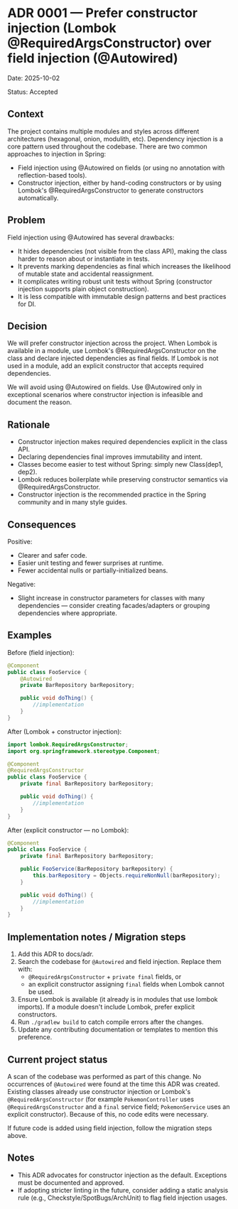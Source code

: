 # ADR 0001 — Prefer constructor injection (Lombok @RequiredArgsConstructor) over field injection (@Autowired)

Date: 2025-10-02

Status: Accepted

Context
-------
The project contains multiple modules and styles across different architectures (hexagonal, onion, modulith, etc). Dependency injection is a core pattern used throughout the codebase. There are two common approaches to injection in Spring:

- Field injection using @Autowired on fields (or using no annotation with reflection-based tools).
- Constructor injection, either by hand-coding constructors or by using Lombok's @RequiredArgsConstructor to generate constructors automatically.

Problem
-------
Field injection using @Autowired has several drawbacks:

- It hides dependencies (not visible from the class API), making the class harder to reason about or instantiate in tests.
- It prevents marking dependencies as final which increases the likelihood of mutable state and accidental reassignment.
- It complicates writing robust unit tests without Spring (constructor injection supports plain object construction).
- It is less compatible with immutable design patterns and best practices for DI.

Decision
--------
We will prefer constructor injection across the project. When Lombok is available in a module, use Lombok's @RequiredArgsConstructor on the class and declare injected dependencies as final fields. If Lombok is not used in a module, add an explicit constructor that accepts required dependencies.

We will avoid using @Autowired on fields. Use @Autowired only in exceptional scenarios where constructor injection is infeasible and document the reason.

Rationale
---------
- Constructor injection makes required dependencies explicit in the class API.
- Declaring dependencies final improves immutability and intent.
- Classes become easier to test without Spring: simply new Class(dep1, dep2).
- Lombok reduces boilerplate while preserving constructor semantics via @RequiredArgsConstructor.
- Constructor injection is the recommended practice in the Spring community and in many style guides.

Consequences
------------
Positive:
- Clearer and safer code.
- Easier unit testing and fewer surprises at runtime.
- Fewer accidental nulls or partially-initialized beans.

Negative:
- Slight increase in constructor parameters for classes with many dependencies — consider creating facades/adapters or grouping dependencies where appropriate.

Examples
--------
Before (field injection):
```java
@Component
public class FooService {
    @Autowired
    private BarRepository barRepository;

    public void doThing() { 
        //implementation
    }
}
```

After (Lombok + constructor injection):
```java
import lombok.RequiredArgsConstructor;
import org.springframework.stereotype.Component;

@Component
@RequiredArgsConstructor
public class FooService {
    private final BarRepository barRepository;

    public void doThing() {
        //implementation
    }
}
```

After (explicit constructor — no Lombok):
```java
@Component
public class FooService {
    private final BarRepository barRepository;

    public FooService(BarRepository barRepository) {
        this.barRepository = Objects.requireNonNull(barRepository);
    }

    public void doThing() {
        //implementation
    }
}
```

Implementation notes / Migration steps
------------------------------------
1. Add this ADR to docs/adr.
2. Search the codebase for `@Autowired` and field injection. Replace them with:
   - `@RequiredArgsConstructor` + `private final` fields, or
   - an explicit constructor assigning `final` fields when Lombok cannot be used.
3. Ensure Lombok is available (it already is in modules that use lombok imports). If a module doesn't include Lombok, prefer explicit constructors.
4. Run `./gradlew build` to catch compile errors after the changes.
5. Update any contributing documentation or templates to mention this preference.

Current project status
----------------------
A scan of the codebase was performed as part of this change. No occurrences of `@Autowired` were found at the time this ADR was created. Existing classes already use constructor injection or Lombok's `@RequiredArgsConstructor` (for example `PokemonController` uses `@RequiredArgsConstructor` and a `final` service field; `PokemonService` uses an explicit constructor). Because of this, no code edits were necessary.

If future code is added using field injection, follow the migration steps above.

Notes
-----
- This ADR advocates for constructor injection as the default. Exceptions must be documented and approved.
- If adopting stricter linting in the future, consider adding a static analysis rule (e.g., Checkstyle/SpotBugs/ArchUnit) to flag field injection usages.
